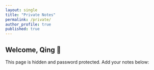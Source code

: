 ```yaml
---
layout: single
title: "Private Notes"
permalink: /private/
author_profile: true
published: true
---
```

<!-- Password protection script -->
<script>
  var correctPassword = "qingsecret"; // 🔑 Change this to your password
  var password = prompt("Enter password to view this page:");
  if (password !== correctPassword) {
    document.body.innerHTML = "<h1 style='text-align:center;margin-top:20%'>🚫 Access Denied</h1>";
  }
</script>

## Welcome, Qing 👋

This page is hidden and password protected. Add your notes below: